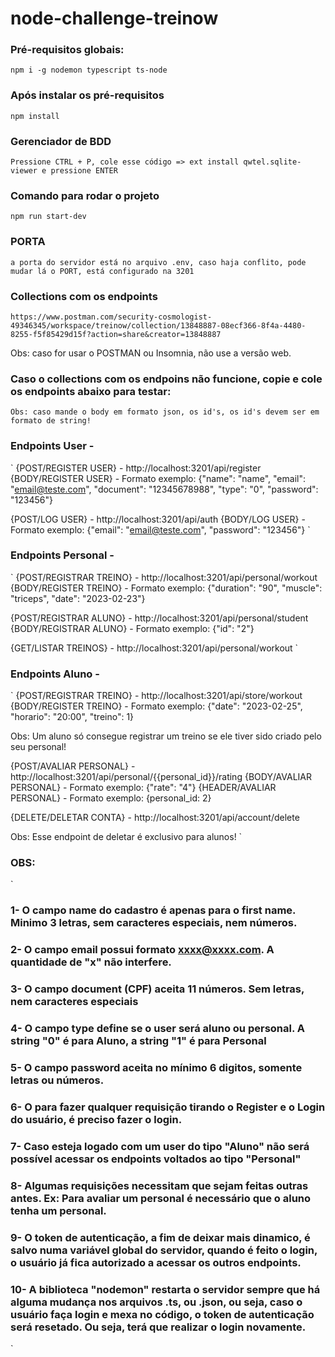 # node-challenge-treinow

### Pré-requisitos globais:
`npm i -g nodemon typescript ts-node`
### Após instalar os pré-requisitos
`npm install`
### Gerenciador de BDD
`Pressione CTRL + P, cole esse código => ext install qwtel.sqlite-viewer e pressione ENTER`
### Comando para rodar o projeto
`npm run start-dev`
### PORTA
`a porta do servidor está no arquivo .env, caso haja conflito, pode mudar lá o PORT, está configurado na 3201`

### Collections com os endpoints
`https://www.postman.com/security-cosmologist-49346345/workspace/treinow/collection/13848887-08ecf366-8f4a-4480-8255-f5f85429d15f?action=share&creator=13848887`

Obs: caso for usar o POSTMAN ou Insomnia, não use a versão web.

### Caso o collections com os endpoins não funcione, copie e cole os endpoints abaixo para testar:

`Obs: caso mande o body em formato json, os id's, os id's devem ser em formato de string!`
### Endpoints User -
`
{POST/REGISTER USER} - http://localhost:3201/api/register
{BODY/REGISTER USER} - Formato exemplo: {"name": "name", "email": "email@teste.com", "document": "12345678988", "type": "0", "password": "123456"}

{POST/LOG USER} - http://localhost:3201/api/auth
{BODY/LOG USER} - Formato exemplo: {"email": "email@teste.com", "password": "123456"}
`

### Endpoints Personal -
`
{POST/REGISTRAR TREINO} - http://localhost:3201/api/personal/workout
{BODY/REGISTER TREINO} - Formato exemplo: {"duration": "90", "muscle": "triceps", "date": "2023-02-23"}

{POST/REGISTRAR ALUNO} - http://localhost:3201/api/personal/student
{BODY/REGISTRAR ALUNO} - Formato exemplo: {"id": "2"}

{GET/LISTAR TREINOS} - http://localhost:3201/api/personal/workout
`

### Endpoints Aluno -
`
{POST/REGISTRAR TREINO} - http://localhost:3201/api/store/workout
{BODY/REGISTER TREINO} - Formato exemplo: {"date": "2023-02-25", "horario": "20:00", "treino": 1}

Obs: Um aluno só consegue registrar um treino se ele tiver sido criado pelo seu personal!

{POST/AVALIAR PERSONAL} - http://localhost:3201/api/personal/{{personal_id}}/rating
{BODY/AVALIAR PERSONAL} - Formato exemplo: {"rate": "4"}
{HEADER/AVALIAR PERSONAL} - Formato exemplo: {personal_id: 2}

{DELETE/DELETAR CONTA} - http://localhost:3201/api/account/delete

Obs: Esse endpoint de deletar é exclusivo para alunos!
`

### OBS:

`
### 1- O campo name do cadastro é apenas para o first name. Minimo 3 letras, sem caracteres especiais, nem números.


### 2- O campo email possui formato xxxx@xxxx.com. A quantidade de "x" não interfere.


### 3- O campo document (CPF) aceita 11 números. Sem letras, nem caracteres especiais


### 4- O campo type define se o user será aluno ou personal. A string "0" é para Aluno, a string "1" é para Personal


### 5- O campo password aceita no mínimo 6 digitos, somente letras ou números.


### 6- O para fazer qualquer requisição tirando o Register e o Login do usuário, é preciso fazer o login.


### 7- Caso esteja logado com um user do tipo "Aluno" não será possível acessar os endpoints voltados ao tipo "Personal"


### 8- Algumas requisições necessitam que sejam feitas outras antes. Ex: Para avaliar um personal é necessário que o aluno tenha um personal.


### 9- O token de autenticação, a fim de deixar mais dinamico, é salvo numa variável global do servidor, quando é feito o login, o usuário já fica autorizado a acessar os outros endpoints.


### 10- A biblioteca "nodemon" restarta o servidor sempre que há alguma mudança nos arquivos .ts, ou .json, ou seja, caso o usuário faça login e mexa no código, o token de autenticação será resetado. Ou seja, terá que realizar o login novamente.
`